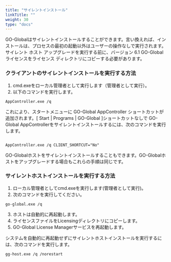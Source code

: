 ```yaml
---
title: "サイレントインストール"
linkTitle: ""
weight: 30
type: "docs"
---
```

GO-Globalはサイレントインストールすることができます。言い換えれば、インストールは、プロセスの最初の起動以外はユーザーの操作なしで実行されます。サイレント ホスト アップグレードを実行する前に、バージョン 6.1 GO-Global ライセンスをライセンス ディレクトリにコピーする必要があります。

### クライアントのサイレントインストールを実行する方法

1. cmd.exeをローカル管理者として実行します（管理者として実行）。
2. 以下のコマンドを実行します。

```
AppController.exe /q
```

これにより、スタートメニューに GO-Global AppController ショートカットが追加されます。[ Start | Programs | GO-Global ]ショートカットなしで GO-Global AppControllerをサイレントインストールするには、次のコマンドを実行します。

```

AppController.exe /q CLIENT_SHORTCUT="No"

```


GO-Globalホストをサイレントインストールすることもできます。GO-Globalホストをアップグレードする場合もこれらの手順は同じです。

### サイレントホストインストールを実行する方法

1. ローカル管理者としてcmd.exeを実行します(管理者として実行)。
2. 次のコマンドを実行してください。

```
go-global.exe /q
```
3. ホストは自動的に再起動します。
4. ライセンスファイルをLicensingディレクトリにコピーします。
5. GO-Global License Managerサービスを再起動します。

システムを自動的に再起動せずにサイレントホストインストールを実行するには、次のコマンドを実行します。

```
gg-host.exe /q /norestart
```
